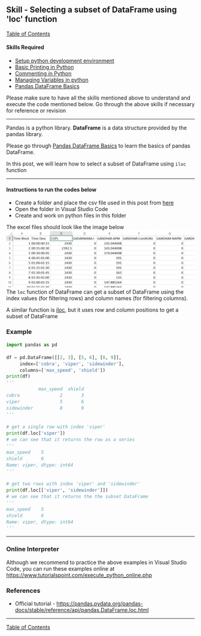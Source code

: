 ## Skill - Selecting a subset of DataFrame using 'loc' function
[Table of Contents](https://nagasudhir.blogspot.com/2020/04/taming-python-table-of-contents.html)

#### Skills Required
* [Setup python development environment](https://nagasudhir.blogspot.com/2020/04/setup-python-development-environment_14.html)
* [Basic Printing in Python](https://nagasudhir.blogspot.com/2020/04/basic-printing-in-python.html)
* [Commenting in Python](https://nagasudhir.blogspot.com/2020/04/comments-in-python.html)
* [Managing Variables in python](https://nagasudhir.blogspot.com/2020/04/managing-variables-in-python.html)
* [Pandas DataFrame Basics](https://nagasudhir.blogspot.com/2020/05/pandas-dataframe-basics.html)

Please make sure to have all the skills mentioned above to understand and execute the code mentioned below. Go through the above skills if necessary for reference or revision

<hr/>

Pandas is a python library.
**DataFrame** is a data structure provided by the pandas library.

Please go through [Pandas DataFrame Basics](https://nagasudhir.blogspot.com/2020/05/pandas-dataframe-basics.html) to learn the basics of pandas DataFrame.

In this post, we will learn how to select a subset of DataFrame using `iloc` function

<hr/>

#### Instructions to run the codes below
* Create a folder and place the csv file used in this post from [here](https://github.com/nagasudhirpulla/taming_python/raw/master/blog/skills/assets/data/gen_schedules.csv)
* Open the folder in Visual Studio Code
* Create and work on python files in this folder

The excel files should look like the image below 
![excel_file_illustration](https://github.com/nagasudhirpulla/taming_python/raw/master/blog/skills/assets/img/all_gen_data.png)
The `loc` function of DataFrame can get a subset of DataFrame using the index values (for filtering rows) and column names (for filtering columns).



A similar function is [iloc](https://nagasudhir.blogspot.com/2020/05/using-iloc-function-of-dataframe.html), but it uses row and column positions to get a subset of DataFrame

### Example
```python
import pandas as pd

df = pd.DataFrame([[2, 3], [5, 6], [8, 9]],
     index=['cobra', 'viper', 'sidewinder'],
     columns=['max_speed', 'shield'])
print(df)
'''
            max_speed  shield
cobra               2       3
viper               5       6
sidewinder          8       9
'''

# get a single row with index 'viper'
print(df.loc['viper'])
# we can see that it returns the row as a series
'''
max_speed    5
shield       6
Name: viper, dtype: int64
'''

# get two rows with index 'viper' and 'sidewinder'
print(df.loc[['viper', 'sidewinder']])
# we can see that it returns the the subset DataFrame
'''
max_speed    5
shield       6
Name: viper, dtype: int64
'''
```

<hr/>

### Online Interpreter
Although we recommend to practice the above examples in Visual Studio Code, you can run these examples online at https://www.tutorialspoint.com/execute_python_online.php

### References
* Official tutorial - https://pandas.pydata.org/pandas-docs/stable/reference/api/pandas.DataFrame.loc.html

<hr/>

[Table of Contents](https://nagasudhir.blogspot.com/2020/04/taming-python-table-of-contents.html)



<!--stackedit_data:
eyJwcm9wZXJ0aWVzIjoidGl0bGU6IFVzaW5nIGxvYyBmdW5jdG
lvbiBvZiBEYXRhRnJhbWVcbmF1dGhvcjogTmFnYXN1ZGhpciBQ
dWxsYVxudGFnczogJ2xlYXJuaW5nLCBweXRob24sIHRhbWluZ1
9weXRob25fc2tpbGwnXG5jYXRlZ29yaWVzOiB0YW1pbmdfcHl0
aG9uX3NraWxsXG5kYXRlOiAnMjAyMC0wNS0wNydcbiIsImhpc3
RvcnkiOlstMTYwMDY1NTM5MiwtODgyNDEyNDAsODA1NDg0ODEz
XX0=
-->